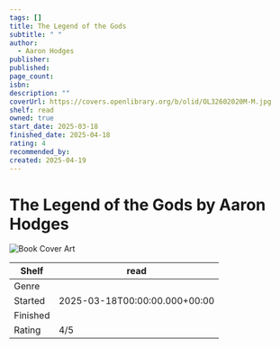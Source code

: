 ```yaml
---
tags: []
title: The Legend of the Gods
subtitle: " "
author:
  - Aaron Hodges
publisher: 
published: 
page_count: 
isbn: 
description: ""
coverUrl: https://covers.openlibrary.org/b/olid/OL32602020M-M.jpg
shelf: read
owned: true
start_date: 2025-03-18
finished_date: 2025-04-18
rating: 4
recommended_by: 
created: 2025-04-19
---
```


# The Legend of the Gods by Aaron Hodges

![Book Cover Art](https://covers.openlibrary.org/b/olid/OL32602020M-M.jpg)

| Shelf | read |
| --- | --- |
| Genre |  |
| Started | 2025-03-18T00:00:00.000+00:00 |
| Finished |  |
| Rating | 4/5 |

